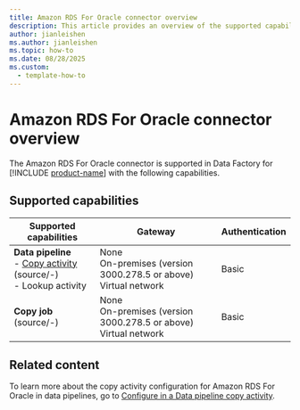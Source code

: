 ```yaml
---
title: Amazon RDS For Oracle connector overview
description: This article provides an overview of the supported capabilities of the Amazon RDS For Oracle connector.
author: jianleishen
ms.author: jianleishen
ms.topic: how-to
ms.date: 08/28/2025
ms.custom:
  - template-how-to
---
```


# Amazon RDS For Oracle connector overview

The Amazon RDS For Oracle connector is supported in Data Factory for [!INCLUDE [product-name](../includes/product-name.md)] with the following capabilities.

## Supported capabilities

| Supported capabilities                                                                 | Gateway                        | Authentication   |
|----------------------------------------------------------------------------------------|--------------------------------|------------------|
| **Data pipeline** <br>- [Copy activity](connector-amazon-rds-for-oracle-copy-activity.md) (source/-)<br>- Lookup activity | None <br>On-premises (version 3000.278.5 or above)<br> Virtual network | Basic  |
| **Copy job** (source/-) | None <br>On-premises (version 3000.278.5 or above)<br> Virtual network | Basic |

## Related content

To learn more about the copy activity configuration for Amazon RDS For Oracle in data pipelines, go to [Configure in a Data pipeline copy activity](connector-amazon-rds-for-oracle-copy-activity.md).
